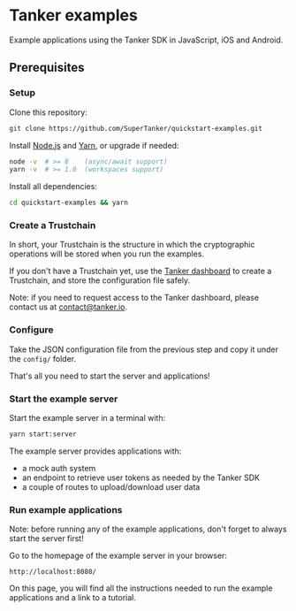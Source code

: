 # Tanker examples

Example applications using the Tanker SDK in JavaScript, iOS and Android.

## Prerequisites

### Setup

Clone this repository:
```bash
git clone https://github.com/SuperTanker/quickstart-examples.git
```

Install [Node.js](https://nodejs.org/en/) and [Yarn](https://yarnpkg.com/en/docs/install), or upgrade if needed:
```bash
node -v  # >= 8    (async/await support)
yarn -v  # >= 1.0  (workspaces support)
```

Install all dependencies:
```bash
cd quickstart-examples && yarn
```

### Create a Trustchain

In short, your Trustchain is the structure in which the cryptographic operations will be stored when you run the examples.

If you don't have a Trustchain yet, use the [Tanker dashboard](https://dashboard.tanker.io) to create a Trustchain, and store the configuration file safely.

Note: if you need to request access to the Tanker dashboard, please contact us at [contact@tanker.io](mailto:contact@tanker.io).

### Configure

Take the JSON configuration file from the previous step and copy it under the `config/` folder.

That's all you need to start the server and applications!

### Start the example server

Start the example server in a terminal with:

```bash
yarn start:server
```

The example server provides applications with:
* a mock auth system
* an endpoint to retrieve user tokens as needed by the Tanker SDK
* a couple of routes to upload/download user data

### Run example applications

Note: before running any of the example applications, don't forget to always start the server first!

Go to the homepage of the example server in your browser:

```
http://localhost:8080/
```

On this page, you will find all the instructions needed to run the example applications and a link to a tutorial.
